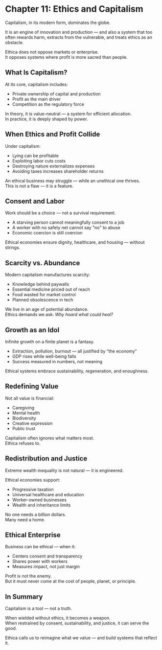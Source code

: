 # Chapter 11: Ethics and Capitalism

Capitalism, in its modern form, dominates the globe.

It is an engine of innovation and production — and also a system that too often rewards harm, extracts from the vulnerable, and treats ethics as an obstacle.

Ethica does not oppose markets or enterprise.  
It opposes systems where profit is more sacred than people.

## What Is Capitalism?

At its core, capitalism includes:

- Private ownership of capital and production  
- Profit as the main driver  
- Competition as the regulatory force  

In theory, it is value-neutral — a system for efficient allocation.  
In practice, it is deeply shaped by power.

## When Ethics and Profit Collide

Under capitalism:

- Lying can be profitable  
- Exploiting labor cuts costs  
- Destroying nature externalizes expenses  
- Avoiding taxes increases shareholder returns  

An ethical business may struggle — while an unethical one thrives.  
This is not a flaw — it is a feature.

## Consent and Labor

Work should be a choice — not a survival requirement.

- A starving person cannot meaningfully consent to a job  
- A worker with no safety net cannot say "no" to abuse  
- Economic coercion is still coercion

Ethical economies ensure dignity, healthcare, and housing — without strings.

## Scarcity vs. Abundance

Modern capitalism manufactures scarcity:

- Knowledge behind paywalls  
- Essential medicine priced out of reach  
- Food wasted for market control  
- Planned obsolescence in tech  

We live in an age of potential abundance.  
Ethics demands we ask: *Why hoard what could heal?*

## Growth as an Idol

Infinite growth on a finite planet is a fantasy.

- Extraction, pollution, burnout — all justified by “the economy”  
- GDP rises while well-being falls  
- Success measured in numbers, not meaning

Ethical systems embrace sustainability, regeneration, and enoughness.

## Redefining Value

Not all value is financial:

- Caregiving  
- Mental health  
- Biodiversity  
- Creative expression  
- Public trust

Capitalism often ignores what matters most.  
Ethica refuses to.

## Redistribution and Justice

Extreme wealth inequality is not natural — it is engineered.

Ethical economies support:

- Progressive taxation  
- Universal healthcare and education  
- Worker-owned businesses  
- Wealth and inheritance limits

No one needs a billion dollars.  
Many need a home.

## Ethical Enterprise

Business can be ethical — when it:

- Centers consent and transparency  
- Shares power with workers  
- Measures impact, not just margin

Profit is not the enemy.  
But it must never come at the cost of people, planet, or principle.

## In Summary

Capitalism is a tool — not a truth.

When wielded without ethics, it becomes a weapon.  
When restrained by consent, sustainability, and justice, it can serve the good.

Ethica calls us to reimagine what we value — and build systems that reflect it.
